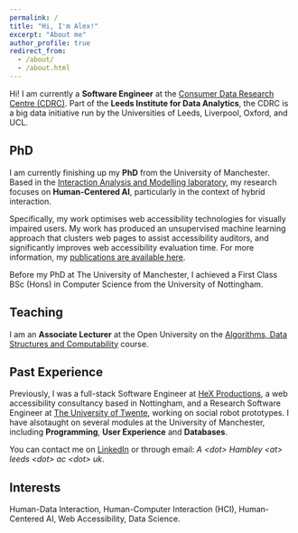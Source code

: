 ```yaml
---
permalink: /
title: "Hi, I'm Alex!"
excerpt: "About me"
author_profile: true
redirect_from: 
  - /about/
  - /about.html
---
```

Hi! I am currently a **Software Engineer** at the <a href="https://lida.leeds.ac.uk/research/consumer-data-research-centre/" target="_blank">Consumer Data Research Centre (CDRC)</a>. Part of the **Leeds Institute for Data Analytics**, the CDRC is a big data initiative run by the Universities of Leeds, Liverpool, Oxford, and UCL.

## PhD
I am currently finishing up my **PhD** from the University of Manchester. Based in the <a href="https://www.cs.manchester.ac.uk/research/facilities/iam-lab/" target="_blank">Interaction Analysis and Modelling laboratory</a>, my research focuses on **Human-Centered AI**, particularly in the context of hybrid interaction. 

Specifically, my work optimises web accessibility technologies for visually impaired users. My work has produced an unsupervised machine learning approach that clusters web pages to assist accessibility auditors, and significantly improves web accessibility evaluation time. For more information, my <a href="/publications/">publications are available here</a>.

Before my PhD at The University of Manchester, I achieved a First Class BSc (Hons) in Computer Science from the University of Nottingham.

## Teaching
I am an **Associate Lecturer** at the Open University on the <a href="https://www.open.ac.uk/courses/modules/m269" target="_blank">Algorithms, Data Structures and Computability</a> course. 

## Past Experience
Previously, I was a full-stack Software Engineer at <a href="https://www.horlix.com" target="_blank">HeX Productions</a>, a web accessibility consultancy based in Nottingham, and a Research Software Engineer at  <a href="https://www.utwente.nl/en/" target="_blank">The University of Twente</a>, working on social robot prototypes. I have alsotaught on several modules at the University of Manchester, including **Programming**, **User Experience** and **Databases**. 

You can contact me on <a href="https://www.linkedin.com/in/alexanderhambley/" target="_blank">LinkedIn</a> or through email: *A &lt;dot&gt; Hambley &lt;at&gt; leeds &lt;dot&gt; ac &lt;dot&gt; uk*.

## Interests
Human-Data Interaction, Human-Computer Interaction (HCI), Human-Centered AI, Web Accessibility, Data Science.